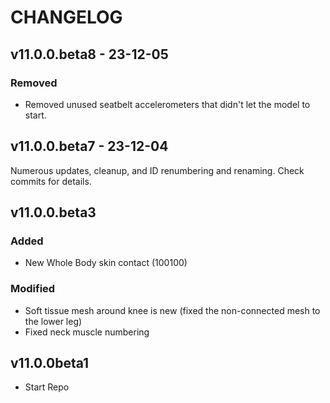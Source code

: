 # CHANGELOG

## v11.0.0.beta8 - 23-12-05

### Removed

- Removed unused seatbelt accelerometers that didn't let the model to start.

## v11.0.0.beta7 - 23-12-04

Numerous updates, cleanup, and ID renumbering and renaming. Check commits for details.

## v11.0.0.beta3

### Added

- New Whole Body skin contact (100100)

### Modified

- Soft tissue mesh around knee is new (fixed the non-connected mesh to the lower leg)
- Fixed neck muscle numbering


## v11.0.0beta1

- Start Repo

